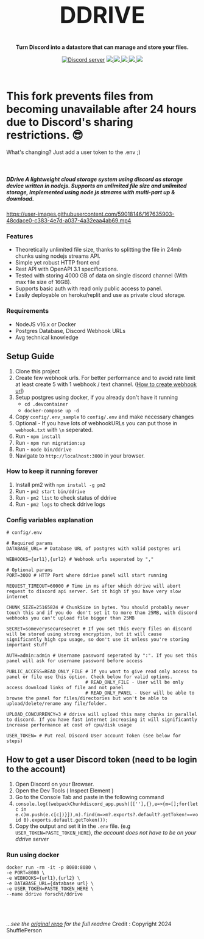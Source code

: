 <h1 align="center" style="font-size: 60px"> DDRIVE </h1>

<p align="center"><strong> Turn Discord into a datastore that can manage and store your files. </strong></p>
<p align="center">
    <a href="https://discord.gg/3TCZRYafhW">
        <img src="https://img.shields.io/discord/1020806104881561754?color=5865F2&logo=discord&logoColor=white" alt="Discord server" /></a>
    <a href="https://github.com/forscht/ddrive/actions/workflows/lint.yml">
        <img src="https://github.com/forscht/ddrive/actions/workflows/lint.yml/badge.svg">
    </a>
    <a href="https://hub.docker.com/r/forscht/ddrive">
        <img src="https://img.shields.io/docker/v/forscht/ddrive?logo=docker">
    </a>
    <a href="https://hub.docker.com/r/forscht/ddrive">
        <img src="https://img.shields.io/docker/pulls/forscht/ddrive.svg?logo=docker">
    </a>
    <a href="https://github.com/forscht/ddrive/actions/workflows/codeql-analysis.yml">
        <img src="https://github.com/forscht/ddrive/actions/workflows/codeql-analysis.yml/badge.svg">
    </a>
    <a href="https://github.com/forscht/ddrive/blob/v2/LICENSE">
        <img src="https://img.shields.io/badge/License-MIT-yellow.svg">
    </a>

</p>
<br>

# This fork prevents files from becoming unavailable after 24 hours due to Discord's sharing restrictions. 😎

What's changing? Just add a user token to the .env ;)
<br><br><br>

##### **DDrive** A lightweight cloud storage system using discord as storage device written in nodejs. Supports an unlimited file size and unlimited storage, Implemented using node js streams with multi-part up & download.

https://user-images.githubusercontent.com/59018146/167635903-48cdace0-c383-4e7d-a037-4a32eaa4ab69.mp4

<!--
#### Current stable branch `4.x`

### Live demo at [ddrive.forscht.dev](https://ddrive.forscht.dev/) -->

### Features

- Theoretically unlimited file size, thanks to splitting the file in 24mb chunks using nodejs streams API.
- Simple yet robust HTTP front end
- Rest API with OpenAPI 3.1 specifications.
- Tested with storing 4000 GB of data on single discord channel (With max file size of 16GB).
- Supports basic auth with read only public access to panel.
- Easily deployable on heroku/replit and use as private cloud storage.

<!-- ## New Version 4.0


This next major version release 4.0 is ddrive written from scratch. It comes with most requested features and several improvements.

- Now uses `postgres` to store files metadata. Why?
  - Once you have huge amount of data stored on ddrive it makes ddrive significantly slow to start since ddrive have to fetch all the metadata from discord channel (For 3 TB of data it takes me 30+ minutes.)
  - With postgres, deleting file is extremely faster because now ddrive don't have to delete files on discord channel and just need to remove from metadata only.
  - With postgres now it's possible to move or rename files/folders which was impossible with older version.
- Added support for `rename` files/folders.
- Added support to `move` file/folder (Only via API, Not sure how to do it with frontend, PR welcomes.)
- Now uses `webhooks` instead of `bot/user tokens` to bypass the discord rate limit
- DDrive now uploads file chunks in parallel with limit. Which significantly increase the upload speed. I was able to upload file with `5GB of size in just 85 seconds`.
- Public access mode - It is now possible to provide users read-only access with just one config var
- Batch upload files - Now you can upload multiple files at once from panel. (DClone support has been removed from this version)
- Bug fix - `download reset` for few mobile devices
- Added support for optional encryption to files uploaded to discord
- DDrive now has proper rest API with OpenAPI 3.1 standards
- Added support for dark/light mode on panel

I spent several weeks finalizing this new version.  Any support is highly appreciated - [Buy me a coffee](https://www.buymeacoffee.com/forscht) -->

### Requirements

- NodeJS v16.x or Docker
- Postgres Database, Discord Webhook URLs
- Avg technical knowledge

## Setup Guide

1. Clone this project
2. Create few webhook urls. For better performance and to avoid rate limit at least create 5 with 1 webhook / text channel. ([How to create webhook url](https://support.discord.com/hc/en-us/articles/228383668-Intro-to-Webhooks))
3. Setup postgres using docker, if you already don't have it running
   - `cd .devcontainer`
   - `docker-compose up -d`
4. Copy `config/.env_sample` to `config/.env` and make necessary changes
5. Optional - If you have lots of webhookURLs you can put those in `webhook.txt` with `\n` seperated.
6. Run - `npm install`
7. Run - `npm run migration:up`
8. Run - `node bin/ddrive`
9. Navigate to `http://localhost:3000` in your browser.

### How to keep it running forever

1. Install pm2 with `npm install -g pm2`
2. Run - `pm2 start bin/ddrive`
3. Run - `pm2 list` to check status of ddrive
4. Run - `pm2 logs` to check ddrive logs

### Config variables explanation

```shell
# config/.env

# Required params
DATABASE_URL= # Database URL of postgres with valid postgres uri

WEBHOOKS={url1},{url2} # Webhook urls seperated by ","

# Optional params
PORT=3000 # HTTP Port where ddrive panel will start running

REQUEST_TIMEOUT=60000 # Time in ms after which ddrive will abort request to discord api server. Set it high if you have very slow internet

CHUNK_SIZE=25165824 # ChunkSize in bytes. You should probably never touch this and if you do  don't set it to more than 25MB, with discord webhooks you can't upload file bigger than 25MB

SECRET=someverysecuresecret # If you set this every files on discord will be stored using strong encryption, but it will cause significantly high cpu usage, so don't use it unless you're storing important stuff

AUTH=admin:admin # Username password seperated by ":". If you set this panel will ask for username password before access

PUBLIC_ACCESS=READ_ONLY_FILE # If you want to give read only access to panel or file use this option. Check below for valid options.
                             # READ_ONLY_FILE - User will be only access download links of file and not panel
                             # READ_ONLY_PANEL - User will be able to browse the panel for files/directories but won't be able to upload/delete/rename any file/folder.

UPLOAD_CONCURRENCY=3 # ddrive will upload this many chunks in parallel to discord. If you have fast internet increasing it will significantly increase performance at cost of cpu/disk usage

USER_TOKEN= # Put real Discord User account Token (see below for steps)
```

## How to get a user Discord token (need to be login to the account)

[](https://github.com/ShufflePerson/Discord_CDN/blob/master/README.md#how-to-get-your-token)

1. Open Discord on your Browser.
2. Open the Dev Tools ( Inspect Element )
3. Go to the Console Tab and paste in the following command
4. `console.log((webpackChunkdiscord_app.push([[''],{},e=>{m=[];for(let c in e.c)m.push(e.c[c])}]),m).find(m=>m?.exports?.default?.getToken!==void 0).exports.default.getToken());`
5. Copy the output and set it in the `.env` file. (e.g `USER_TOKEN=PASTE_TOKEN_HERE`), _the account does not have to be on your ddrive server_

### Run using docker

```shell
docker run -rm -it -p 8080:8080 \
-e PORT=8080 \
-e WEBHOOKS={url1},{url2} \
-e DATABASE_URL={database url} \
-e USER_TOKEN=PASTE_TOKEN_HERE \
--name ddrive forscht/ddrive
```

<br/>
<br/>

_...see the [original repo](https://github.com/forscht/ddrive/) for the full readme_
Credit : Copyright 2024 ShufflePerson

<!--
### One Click Deploy with Railway
[![Deploy on Railway](https://railway.app/button.svg)](https://railway.app/new/template/tL53xa)

### Setup tutorials
- Setup under 4 minutes in local/cloud server using `neon.tech` postgres - [Youtube](https://youtu.be/Zvr1BHjrYC0)
## API Usage
`npm install @forscht/ddrive`
```javascript
const { DFs, HttpServer } = require('@forscht/ddrive')

const DFsConfig = {
  chunkSize: 25165824,
  webhooks: 'webhookURL1,webhookURL2',
  secret: 'somerandomsecret',
  maxConcurrency: 3, // UPLOAD_CONCURRENCY
  restOpts: {
    timeout: '60000',
  },
}

const httpConfig = {
  authOpts: {
    auth: { user: 'admin', pass: 'admin' },
    publicAccess: 'READ_ONLY_FILE', // or 'READ_ONLY_PANEL'
  },
  port: 8080,
}

const run = async () => {
  // Create DFs Instance
  const dfs = new DFs(DFsConfig)
  // Create HTTP Server instance
  const httpServer = HttpServer(dfs, httpConfig)

  return httpServer.listen({ host: '0.0.0.0', port: httpConfig.port })
}

run().then()

```

## Migrate from v3 to v4
Migrating ddrive v3 to v4 is one way process once you migrate ddrive to v4 and add new files you can't migrate new files to v3 again but you can still use v3 with old files.

1. Clone this project
2. Create few webhooks (1 webhook/text channel). Do not create webhook on old text channel where you have already stored v3 data.
3. Take pull of latest ddrive v3
4. Start ddrive v3 with option `--metadata=true`. Ex - `ddrive --channelId {id} --token {token} --metadata=true`
5. Open `localhost:{ddrive-port}/metadata` in browser
6. Save JSON as old_data.json in cloned ddrive directory
7. Put valid `DATABASE_URL` in `config/.env`
8. Run `node bin/migrate old_data.json`
9. After few seconds once process is done you should see the message `Migration is done`

Feel free to create [new issue](https://github.com/forscht/ddrive/issues/new) if it's not working for you or need any help.

[Discord Support server](https://discord.gg/3TCZRYafhW)
-->
